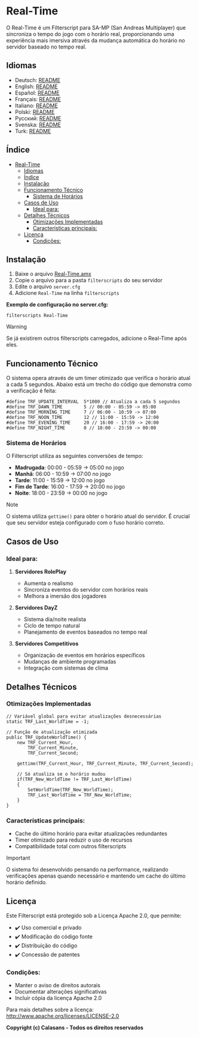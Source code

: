 # Real-Time

O Real-Time é um Filterscript para SA-MP (San Andreas Multiplayer) que sincroniza o tempo do jogo com o horário real, proporcionando uma experiência mais imersiva através da mudança automática do horário no servidor baseado no tempo real.

## Idiomas

- Deutsch: [README](translations/Deutsch/README.md)
- English: [README](translations/English/README.md)
- Español: [README](translations/Espanol/README.md)
- Français: [README](translations/Francais/README.md)
- Italiano: [README](translations/Italiano/README.md)
- Polski: [README](translations/Polski/README.md)
- Русский: [README](translations/Русский/README.md)
- Svenska: [README](translations/Svenska/README.md)
- Turk: [README](translations/Turkce/README.md)

## Índice
- [Real-Time](#real-time)
  - [Idiomas](#idiomas)
  - [Índice](#índice)
  - [Instalação](#instalação)
  - [Funcionamento Técnico](#funcionamento-técnico)
    - [Sistema de Horários](#sistema-de-horários)
  - [Casos de Uso](#casos-de-uso)
    - [Ideal para:](#ideal-para)
  - [Detalhes Técnicos](#detalhes-técnicos)
    - [Otimizações Implementadas](#otimizações-implementadas)
    - [Características principais:](#características-principais)
  - [Licença](#licença)
    - [Condições:](#condições)

## Instalação

1. Baixe o arquivo [Real-Time.amx](https://github.com/ocalasans/Real-Time/raw/refs/heads/main/src/Real-Time.amx)
2. Copie o arquivo para a pasta `filterscripts` do seu servidor
3. Edite o arquivo `server.cfg`
4. Adicione `Real-Time` na linha `filterscripts`

**Exemplo de configuração no server.cfg:**
```
filterscripts Real-Time
```

> [!WARNING]
> Se já existirem outros filterscripts carregados, adicione o Real-Time após eles.

## Funcionamento Técnico

O sistema opera através de um timer otimizado que verifica o horário atual a cada 5 segundos. Abaixo está um trecho do código que demonstra como a verificação é feita:

```pawn
#define TRF_UPDATE_INTERVAL  5*1000 // Atualiza a cada 5 segundos
#define TRF_DAWN_TIME        5 // 00:00 - 05:59 -> 05:00
#define TRF_MORNING_TIME     7 // 06:00 - 10:59 -> 07:00
#define TRF_NOON_TIME        12 // 11:00 - 15:59 -> 12:00
#define TRF_EVENING_TIME     20 // 16:00 - 17:59 -> 20:00
#define TRF_NIGHT_TIME       0 // 18:00 - 23:59 -> 00:00
```

### Sistema de Horários
O Filterscript utiliza as seguintes conversões de tempo:
- **Madrugada**: 00:00 - 05:59 → 05:00 no jogo
- **Manhã**: 06:00 - 10:59 → 07:00 no jogo
- **Tarde**: 11:00 - 15:59 → 12:00 no jogo
- **Fim de Tarde**: 16:00 - 17:59 → 20:00 no jogo
- **Noite**: 18:00 - 23:59 → 00:00 no jogo

> [!NOTE]
> O sistema utiliza `gettime()` para obter o horário atual do servidor. É crucial que seu servidor esteja configurado com o fuso horário correto.

## Casos de Uso

### Ideal para:
1. **Servidores RolePlay**
   - Aumenta o realismo
   - Sincroniza eventos do servidor com horários reais
   - Melhora a imersão dos jogadores

2. **Servidores DayZ**
   - Sistema dia/noite realista
   - Ciclo de tempo natural
   - Planejamento de eventos baseados no tempo real

3. **Servidores Competitivos**
   - Organização de eventos em horários específicos
   - Mudanças de ambiente programadas
   - Integração com sistemas de clima

## Detalhes Técnicos

### Otimizações Implementadas
```pawn
// Variável global para evitar atualizações desnecessárias
static TRF_Last_WorldTime = -1;

// Função de atualização otimizada
public TRF_UpdateWorldTime() {
    new TRF_Current_Hour,
        TRF_Current_Minute,
        TRF_Current_Second;
    
    gettime(TRF_Current_Hour, TRF_Current_Minute, TRF_Current_Second);
    
    // Só atualiza se o horário mudou
    if(TRF_New_WorldTime != TRF_Last_WorldTime)
    {
        SetWorldTime(TRF_New_WorldTime);
        TRF_Last_WorldTime = TRF_New_WorldTime;
    }
}
```

### Características principais:
- Cache do último horário para evitar atualizações redundantes
- Timer otimizado para reduzir o uso de recursos
- Compatibilidade total com outros filterscripts

> [!IMPORTANT]
> O sistema foi desenvolvido pensando na performance, realizando verificações apenas quando necessário e mantendo um cache do último horário definido.

## Licença

Este Filterscript está protegido sob a Licença Apache 2.0, que permite:

- ✔️ Uso comercial e privado
- ✔️ Modificação do código fonte
- ✔️ Distribuição do código
- ✔️ Concessão de patentes

### Condições:
- Manter o aviso de direitos autorais
- Documentar alterações significativas
- Incluir cópia da licença Apache 2.0

Para mais detalhes sobre a licença: http://www.apache.org/licenses/LICENSE-2.0

**Copyright (c) Calasans - Todos os direitos reservados**